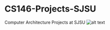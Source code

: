 # CS146-Projects-SJSU
Computer Architecture Projects at SJSU
![alt text](https://github.com/sergiogutierrez2/CS146-Projects-SJSU/blob/master/Homework%201/Distance.png)
